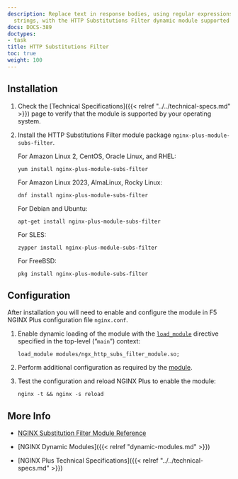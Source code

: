 ```yaml
---
description: Replace text in response bodies, using regular expressions and fixed
  strings, with the HTTP Substitutions Filter dynamic module supported by NGINX, Inc.
docs: DOCS-389
doctypes:
- task
title: HTTP Substitutions Filter
toc: true
weight: 100
---
```


<span id="install"></span>
## Installation

1. Check the [Technical Specifications]({{< relref "../../technical-specs.md" >}}) page to verify that the module is supported by your operating system.

2. Install the HTTP Substitutions Filter module package `nginx-plus-module-subs-filter`.

   For Amazon Linux 2, CentOS, Oracle Linux, and RHEL:

   ```shell
   yum install nginx-plus-module-subs-filter
   ```

   For Amazon Linux 2023, AlmaLinux, Rocky Linux:

   ```shell
   dnf install nginx-plus-module-subs-filter
   ```

   For Debian and Ubuntu:

   ```shell
   apt-get install nginx-plus-module-subs-filter
   ```

   For SLES:

   ```shell
   zypper install nginx-plus-module-subs-filter
   ```

   For FreeBSD:

   ```shell
   pkg install nginx-plus-module-subs-filter
   ```

<span id="configure"></span>

## Configuration

After installation you will need to enable and configure the module in F5 NGINX Plus configuration file `nginx.conf`.

1. Enable dynamic loading of the module with the [`load_module`](https://nginx.org/en/docs/ngx_core_module.html#load_module) directive specified in the top-level (“`main`”) context:

   ```nginx
   load_module modules/ngx_http_subs_filter_module.so;
   ```

2. Perform additional configuration as required by the [module](https://github.com/yaoweibin/ngx_http_substitutions_filter_module).

3. Test the configuration and reload NGINX Plus to enable the module:

   ```shell
   nginx -t && nginx -s reload
   ```

<span id="info"></span>
## More Info

- [NGINX Substitution Filter Module Reference](https://github.com/yaoweibin/ngx_http_substitutions_filter_module)

- [NGINX Dynamic Modules]({{< relref "dynamic-modules.md" >}})

- [NGINX Plus Technical Specifications]({{< relref "../../technical-specs.md" >}})
